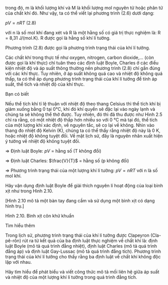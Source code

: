 trong đó, m là khối lượng khí và M là khối lượng mol nguyên tử hoặc phân tử của chất khí đó. Như vậy, ta có thể viết lại phương trình (2.6) dưới dạng:

$pV = nRT$ (2.8)

với n là số mol khí đang xét và R là một hằng số có giá trị thực nghiệm là: R = 8,31 J/(mol.K). R được gọi là hằng số khí lí tưởng.

Phương trình (2.8) được gọi là phương trình trạng thái của khí lí tưởng.

Các chất khí trong thực tế như oxygen, nitrogen, carbon dioxide,... (còn được gọi là khí thực) chỉ tuân theo các định luật Boyle, Charles ở các điều kiện nhiệt độ và áp suất thông thường nên phương trình (2.8) chỉ gần đúng với các khí thực. Tuy nhiên, ở áp suất không quá cao và nhiệt độ không quá thấp, ta có thể áp dụng phương trình trạng thái của khí lí tưởng để tính áp suất, thể tích và nhiệt độ của khí thực.

Bạn có biết

Nếu thể tích khí tỉ lệ thuận với nhiệt độ theo thang Celsius thì thể tích khí bị giảm xuống bằng 0 tại 0°C, khi đó khí quyển sẽ đặc lại vào ngày lạnh và chúng ta sẽ không thể thở được. Tuy nhiên, đó thì đã thu được như Hình 2.5 chỉ ra rằng, có một nhiệt độ thấp hơn nhiều so với 0 °C mà tại đó, thể tích của một lượng khí xác định, về nguyên tắc, sẽ co lại về không. Nhìn vào thang đo nhiệt độ Kelvin (K), chúng ta có thể thấy rằng nhiệt độ này là 0 K, hoặc nhiệt độ không tuyệt đối. Về mặt lịch sử, đây là nguyên nhân xuất hiện ý tưởng về nhiệt độ không tuyệt đối.

$\Rightarrow$ Định luật Boyle: $pV$ = hằng số (T không đổi)

$\Rightarrow$ Định luật Charles: $\frac{V}{T}$ = hằng số (p không đổi)

$\Rightarrow$ Phương trình trạng thái của một lượng khí lí tưởng:
$pV = nRT$ với n là số mol khí.

Hãy vận dụng định luật Boyle để giải thích nguyên lí hoạt động của loại bình xịt như trong Hình 2.10.

[Hình 2.10 mô tả một bàn tay đang cầm và sử dụng một bình xịt có dạng hình trụ.]

Hình 2.10. Bình xịt côn khử khuẩn

Tìm hiểu thêm

Trong lịch sử, phương trình trạng thái của khí lí tưởng được Clapeyron (Cla-pê-rôn) rút ra từ kết quả của ba định luật thực nghiệm về chất khí là: định luật Boyle (mô tả quá trình đẳng nhiệt), định luật Charles (mô tả quá trình đẳng áp) và định luật Gay-Lussac (mô tả quá trình đẳng tích). Phương trình trạng thái của khí lí tưởng cho thấy rằng ba định luật về chất khí không độc lập với nhau.

Hãy tìm hiểu để phát biểu và viết công thức mô tả mối liên hệ giữa áp suất và nhiệt độ của một lượng khí lí tưởng trong quá trình đẳng tích.